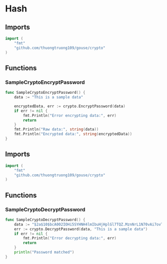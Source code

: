 # Hash

## Imports

```go
import (
	"fmt"	"github.com/thuongtruong109/gouse/crypto")
```
## Functions


### SampleCryptoEncryptPassword

```go
func SampleCryptoEncryptPassword() {
	data := "This is a sample data"

	encryptedData, err := crypto.EncryptPassword(data)
	if err != nil {
		fmt.Println("Error encrypting data:", err)
		return
	}
	fmt.Println("Raw data:", string(data))
	fmt.Println("Encrypted data:", string(encryptedData))
}```
## Imports

```go
import (
	"fmt"	"github.com/thuongtruong109/gouse/crypto")
```
## Functions


### SampleCryptoDecryptPassword

```go
func SampleCryptoDecryptPassword() {
	data := "$2a$10$bcA002IOHi5SYHNH4lmIbuHjHplGl7TQZ.MznNrL1N70vAi7ovTa2"
	err := crypto.DecryptPassword(data, "This is a sample data")
	if err != nil {
		fmt.Println("Error decrypting data:", err)
		return
	}
	println("Password matched")
}```
